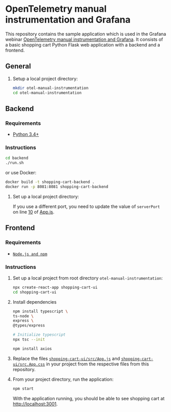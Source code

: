 # OpenTelemetry manual instrumentation and Grafana

This repository contains the sample application which is used in the Grafana
webinar [OpenTelemetry manual instrumentation and Grafana](https://grafana.com/go/webinar/how-to-instrument-apps-with-otel-and-grafana/?pg=videos&plcmt=upcoming-webinars).
It consists of a basic shopping cart Python Flask web application with a backend and a frontend.

## General

1. Setup a local project directory:

    ```sh
    mkdir otel-manual-instrumentation
    cd otel-manual-instrumentation
    ```

## Backend

### Requirements

* [Python 3.4+](https://www.python.org/downloads/)

### Instructions

```sh
cd backend
./run.sh
```

or use Docker:

```sh
docker build -t shopping-cart-backend .
docker run -p 8081:8081 shopping-cart-backend
```

1. Set up a local project directory:


   If you use a different port, you need to update the value of `serverPort` on line [10](./shopping-cart-ui/src/App.js#L10) of [App.js](./shopping-cart-ui/src/App.js).

## Frontend

### Requirements

* [`Node.js and npm`](https://docs.npmjs.com/downloading-and-installing-node-js-and-npm)

### Instructions

1. Set up a local project from root directory `otel-manual-instrumentation`:

    ```sh
    npx create-react-app shopping-cart-ui
    cd shopping-cart-ui
    ```

2. Install dependencies

    ```sh
    npm install typescript \
    ts-node \
    express \
    @types/express

    # Initialize typescript
    npx tsc --init

    npm install axios
    ```

3. Replace the files [`shopping-cart-ui/src/App.js`](./shopping-cart-ui/src/App.js) and [`shopping-cart-ui/src.App.css`](./shopping-cart-ui/src/App.css) in your project from the respective files from this repository.

4. From your project directory, run the application:

    ```sh
    npm start
    ```

    With the application running, you should be able to see shopping cart at [http://localhost:3001](http://localhost:3001).
